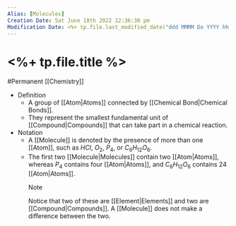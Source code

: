 ```yaml
---
Alias: [Molecules]
Creation Date: Sat June 18th 2022 12:36:30 pm 
Modification Date: <%+ tp.file.last_modified_date("ddd MMMM Do YYYY hh:mm:ss a") %>
---
```

# <%+ tp.file.title %>
#Permanent [[Chemistry]]

- Definition
	- A group of [[Atom|Atoms]] connected by [[Chemical Bond|Chemical Bonds]].
	- They represent the smallest fundamental unit of [[Compound|Compounds]] that can take part in a chemical reaction.
- Notation
	- A [[Molecule]] is denoted by the presence of more than one [[Atom]], such as $HCl$, $O_2$, $P_4$, or $C_6H_{12}O_6$.
	- The first two [[Molecule|Molecules]] contain two [[Atom|Atoms]], whereas $P_4$ contains four [[Atom|Atoms]], and $C_6H_{12}O_6$ contains 24 [[Atom|Atoms]].
	  >[!Note]
	  >Notice that two of these are [[Element|Elements]] and two are [[Compound|Compounds]]. A [[Molecule]] does not make a difference between the two.